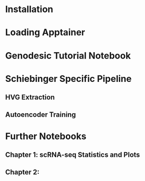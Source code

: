 

# Installation

# Loading Apptainer

# Genodesic Tutorial Notebook

# Schiebinger Specific Pipeline
## HVG Extraction
## Autoencoder Training

# Further Notebooks
## Chapter 1: scRNA-seq Statistics and Plots
## Chapter 2: 
